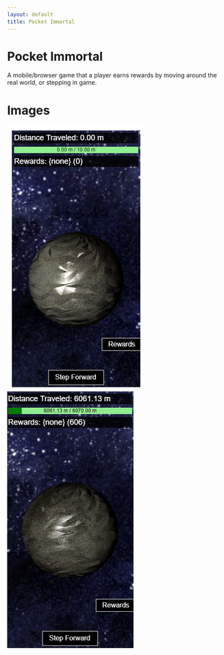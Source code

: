 ```yaml
---
layout: default
title: Pocket Immortal
---
```


# Pocket Immortal

A mobile/browser game that a player earns rewards by moving around the real world, or stepping in game.

# Images

![Pocket Immortal](/image/example-pocket-immortal-001.png)
![Pocket Immortal Video](/videos/pocket-immortal-video.gif)
